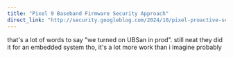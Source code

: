 ```yaml
---
title: "Pixel 9 Baseband Firmware Security Approach"
direct_link: "http://security.googleblog.com/2024/10/pixel-proactive-security-cellular-modems.html"
---
```


that's a lot of words to say "we turned on UBSan in prod". still neat they did it for an embedded system tho, it's a lot more work than i imagine probably
